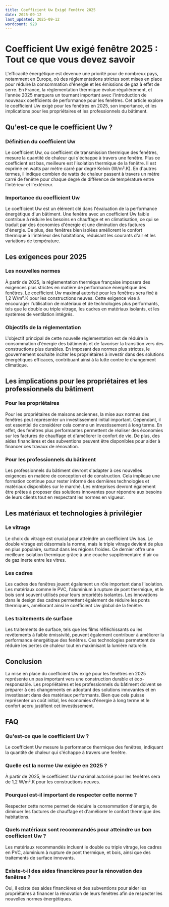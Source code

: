```yaml
---
title: Coefficient Uw Exigé Fenêtre 2025
date: 2025-09-12
last_updated: 2025-09-12
wordcount: 928
---
```


# Coefficient Uw exigé fenêtre 2025 : Tout ce que vous devez savoir

L'efficacité énergétique est devenue une priorité pour de nombreux pays, notamment en Europe, où des réglementations strictes sont mises en place pour réduire la consommation d'énergie et les émissions de gaz à effet de serre. En France, la réglementation thermique évolue régulièrement, et l'année 2025 marquera un tournant important avec l'introduction de nouveaux coefficients de performance pour les fenêtres. Cet article explore le coefficient Uw exigé pour les fenêtres en 2025, son importance, et les implications pour les propriétaires et les professionnels du bâtiment.

## Qu'est-ce que le coefficient Uw ?

### Définition du coefficient Uw

Le coefficient Uw, ou coefficient de transmission thermique des fenêtres, mesure la quantité de chaleur qui s'échappe à travers une fenêtre. Plus ce coefficient est bas, meilleure est l'isolation thermique de la fenêtre. Il est exprimé en watts par mètre carré par degré Kelvin (W/m².K). En d'autres termes, il indique combien de watts de chaleur passent à travers un mètre carré de fenêtre pour chaque degré de différence de température entre l'intérieur et l'extérieur.

### Importance du coefficient Uw

Le coefficient Uw est un élément clé dans l'évaluation de la performance énergétique d'un bâtiment. Une fenêtre avec un coefficient Uw faible contribue à réduire les besoins en chauffage et en climatisation, ce qui se traduit par des économies d'énergie et une diminution des factures d'énergie. De plus, des fenêtres bien isolées améliorent le confort thermique à l'intérieur des habitations, réduisant les courants d'air et les variations de température.

## Les exigences pour 2025

### Les nouvelles normes

À partir de 2025, la réglementation thermique française imposera des exigences plus strictes en matière de performance énergétique des fenêtres. Le coefficient Uw maximal autorisé pour les fenêtres sera fixé à 1,2 W/m².K pour les constructions neuves. Cette exigence vise à encourager l'utilisation de matériaux et de technologies plus performants, tels que le double ou triple vitrage, les cadres en matériaux isolants, et les systèmes de ventilation intégrés.

### Objectifs de la réglementation

L'objectif principal de cette nouvelle réglementation est de réduire la consommation d'énergie des bâtiments et de favoriser la transition vers des constructions plus durables. En imposant des normes plus strictes, le gouvernement souhaite inciter les propriétaires à investir dans des solutions énergétiques efficaces, contribuant ainsi à la lutte contre le changement climatique.

## Les implications pour les propriétaires et les professionnels du bâtiment

### Pour les propriétaires

Pour les propriétaires de maisons anciennes, la mise aux normes des fenêtres peut représenter un investissement initial important. Cependant, il est essentiel de considérer cela comme un investissement à long terme. En effet, des fenêtres plus performantes permettent de réaliser des économies sur les factures de chauffage et d'améliorer le confort de vie. De plus, des aides financières et des subventions peuvent être disponibles pour aider à financer ces travaux de rénovation.

### Pour les professionnels du bâtiment

Les professionnels du bâtiment devront s'adapter à ces nouvelles exigences en matière de conception et de construction. Cela implique une formation continue pour rester informé des dernières technologies et matériaux disponibles sur le marché. Les entreprises devront également être prêtes à proposer des solutions innovantes pour répondre aux besoins de leurs clients tout en respectant les normes en vigueur.

## Les matériaux et technologies à privilégier

### Le vitrage

Le choix du vitrage est crucial pour atteindre un coefficient Uw bas. Le double vitrage est désormais la norme, mais le triple vitrage devient de plus en plus populaire, surtout dans les régions froides. Ce dernier offre une meilleure isolation thermique grâce à une couche supplémentaire d'air ou de gaz inerte entre les vitres.

### Les cadres

Les cadres des fenêtres jouent également un rôle important dans l'isolation. Les matériaux comme le PVC, l'aluminium à rupture de pont thermique, et le bois sont souvent utilisés pour leurs propriétés isolantes. Les innovations dans le design des cadres permettent également de réduire les ponts thermiques, améliorant ainsi le coefficient Uw global de la fenêtre.

### Les traitements de surface

Les traitements de surface, tels que les films réfléchissants ou les revêtements à faible émissivité, peuvent également contribuer à améliorer la performance énergétique des fenêtres. Ces technologies permettent de réduire les pertes de chaleur tout en maximisant la lumière naturelle.

## Conclusion

La mise en place du coefficient Uw exigé pour les fenêtres en 2025 représente un pas important vers une construction durable et éco-responsable. Les propriétaires et les professionnels du bâtiment doivent se préparer à ces changements en adoptant des solutions innovantes et en investissant dans des matériaux performants. Bien que cela puisse représenter un coût initial, les économies d'énergie à long terme et le confort accru justifient cet investissement.

## FAQ

### Qu'est-ce que le coefficient Uw ?

Le coefficient Uw mesure la performance thermique des fenêtres, indiquant la quantité de chaleur qui s'échappe à travers une fenêtre.

### Quelle est la norme Uw exigée en 2025 ?

À partir de 2025, le coefficient Uw maximal autorisé pour les fenêtres sera de 1,2 W/m².K pour les constructions neuves.

### Pourquoi est-il important de respecter cette norme ?

Respecter cette norme permet de réduire la consommation d'énergie, de diminuer les factures de chauffage et d'améliorer le confort thermique des habitations.

### Quels matériaux sont recommandés pour atteindre un bon coefficient Uw ?

Les matériaux recommandés incluent le double ou triple vitrage, les cadres en PVC, aluminium à rupture de pont thermique, et bois, ainsi que des traitements de surface innovants.

### Existe-t-il des aides financières pour la rénovation des fenêtres ?

Oui, il existe des aides financières et des subventions pour aider les propriétaires à financer la rénovation de leurs fenêtres afin de respecter les nouvelles normes énergétiques.